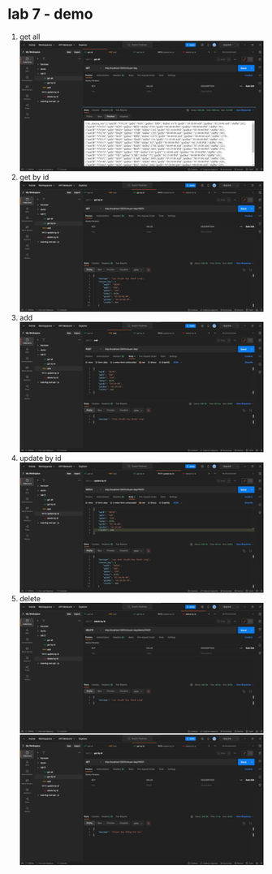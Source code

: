 # lab 7 - demo

1. get all
![Alt](../image/lab7/lab7_getAll.jpg)
2. get by id
![Alt](../image/lab7/lab7_getById.jpg)
3. add
![Alt](../image/lab7/lab7_add.jpg)
4. update by id
![Alt](../image/lab7/lab7_updateById.jpg)
5. delete
![Alt](../image/lab7/lab7_delete.jpg)
![Alt](../image/lab7/lab7_delete_check.jpg)